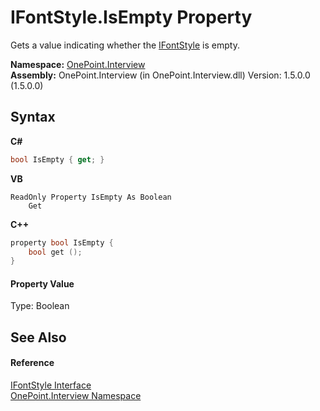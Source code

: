 # IFontStyle.IsEmpty Property 
 

Gets a value indicating whether the <a href="T_OnePoint_Interview_IFontStyle">IFontStyle</a> is empty.

**Namespace:**&nbsp;<a href="N_OnePoint_Interview">OnePoint.Interview</a><br />**Assembly:**&nbsp;OnePoint.Interview (in OnePoint.Interview.dll) Version: 1.5.0.0 (1.5.0.0)

## Syntax

**C#**<br />
``` C#
bool IsEmpty { get; }
```

**VB**<br />
``` VB
ReadOnly Property IsEmpty As Boolean
	Get
```

**C++**<br />
``` C++
property bool IsEmpty {
	bool get ();
}
```


#### Property Value
Type: Boolean

## See Also


#### Reference
<a href="T_OnePoint_Interview_IFontStyle">IFontStyle Interface</a><br /><a href="N_OnePoint_Interview">OnePoint.Interview Namespace</a><br />